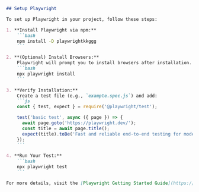 ```markdown
## Setup Playwright

To set up Playwright in your project, follow these steps:

1. **Install Playwright via npm:**
    ```bash
    npm install -D playwrightkkggg
    ```

2. **(Optional) Install Browsers:**
    Playwright will prompt you to install browsers after installation. You can also run:
    ```bash
    npx playwright install
    ```

3. **Verify Installation:**
    Create a test file (e.g., `example.spec.js`) and add:
    ```js
    const { test, expect } = require('@playwright/test');

    test('basic test', async ({ page }) => {
      await page.goto('https://playwright.dev/');
      const title = await page.title();
      expect(title).toBe('Fast and reliable end-to-end testing for modern web apps | Playwright');
    });
    ```

4. **Run Your Test:**
    ```bash
    npx playwright test
    ```

For more details, visit the [Playwright Getting Started Guide](https://playwright.dev/docs/intro).
```
